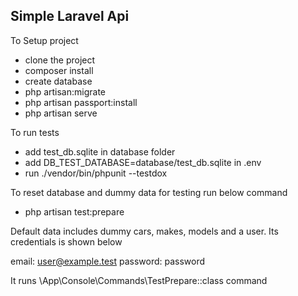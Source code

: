 ## Simple Laravel Api

To Setup project

- clone the project
- composer install
- create database
- php artisan:migrate
- php artisan passport:install
- php artisan serve

To run tests

- add test_db.sqlite in database folder
- add DB_TEST_DATABASE=database/test_db.sqlite in .env
- run ./vendor/bin/phpunit --testdox

To reset database and dummy data for testing run below command
- php artisan test:prepare

Default data includes dummy cars, makes, models and a user. Its credentials is shown below

email:      user@example.test
password:   password
 
It runs \App\Console\Commands\TestPrepare::class command
